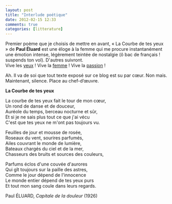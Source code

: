 ```yaml
---
layout: post
title: "Interlude poétique"
date: 2012-02-15 12:33
comments: true
categories: [litterature]
---
```

Premier poème que je choisis de mettre en avant, « La Courbe  de tes yeux » de __Paul Éluard__  est une éloge à la femme qui me procure instantanément une émotion intense, légèrement teintée de nostalgie (ô bac de français ! suspends ton vol). D'autres suivront.  
Vive les [yeux](http://www.bacdefrancais.net/courbe.php) ! Vive la [femme](http://eluardexplique.free.fr/capitale/courbe.html) ! Vive la [passion](http://sabariscon.e-monsite.com/pages/cours-premiere-l/l-a-eluard-la-courbe-de-tes-yeux-fait-le-tour-de-mon-coeur.html) !  
  
Ah. Il va de soi que tout texte exposé sur ce blog est su par cœur. Non mais.  
Maintenant, silence. Place au chef-d’œuvre.
<!--more-->
__La Courbe de tes yeux__  
  
La courbe de tes yeux fait le tour de mon cœur,  
Un rond de danse et de douceur,  
Auréole du temps, berceau nocturne et sûr,  
Et si je ne sais plus tout ce que j'ai vécu  
C'est que tes yeux ne m'ont pas toujours vu.  
  
Feuilles de jour et mousse de rosée,  
Roseaux du vent, sourires parfumés,  
Ailes couvrant le monde de lumière,  
Bateaux chargés du ciel et de la mer,  
Chasseurs des bruits et sources des couleurs,  
  
Parfums éclos d'une couvée d'aurores  
Qui gît toujours sur la paille des astres,  
Comme le jour dépend de l'innocence  
Le monde entier dépend de tes yeux purs  
Et tout mon sang coule dans leurs regards.  
  
Paul ÉLUARD, _Capitale de la douleur_ (1926)
